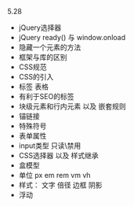 5.28
- jQuery选择器
- jQuery ready() 与 window.onload 
- 隐藏一个元素的方法
- 框架与库的区别
- CSS规范
- CSS的引入
- 标签 表格
- 有利于SEO的标签
- 块级元素和行内元素 以及 嵌套规则
- 锚链接
- 特殊符号 &nbsp;
- 表单属性
- input类型 只读\禁用
- CSS选择器 以及 样式继承
- 盒模型
- 单位 px em rem vm vh
- 样式： 文字 倍径 边框 阴影
- 浮动